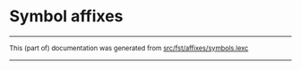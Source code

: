
# Symbol affixes

* * *

<small>This (part of) documentation was generated from [src/fst/affixes/symbols.lexc](https://github.com/giellalt/lang-hin/blob/main/src/fst/affixes/symbols.lexc)</small>

---


